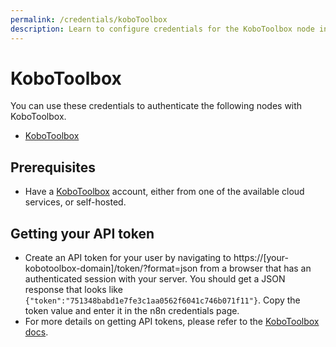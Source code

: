 ```yaml
---
permalink: /credentials/koboToolbox
description: Learn to configure credentials for the KoboToolbox node in n8n
---
```


# KoboToolbox

You can use these credentials to authenticate the following nodes with KoboToolbox.

- [KoboToolbox](../../nodes-library/nodes/KoboToolbox/README.md)

## Prerequisites

- Have a [KoboToolbox](https://www.kobotoolbox.org/) account, either from one of the available cloud services, or self-hosted.

## Getting your API token

- Create an API token for your user by navigating to https://[your-kobotoolbox-domain]/token/?format=json from a browser that has an authenticated session with your server. You should get a JSON response that looks like `{"token":"751348babd1e7fe3c1aa0562f6041c746b071f11"}`. Copy the token value and enter it in the n8n credentials page.
- For more details on getting API tokens, please refer to the [KoboToolbox docs](https://support.kobotoolbox.org/api.html).
